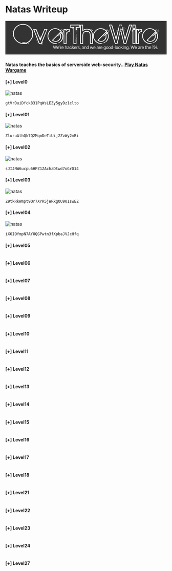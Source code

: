 # Natas Writeup

![natas](logo.png)
#### Natas teaches the basics of serverside web-security.. [Play Natas Wargame](https://overthewire.org/wargames/natas/ )

#### [+] Level0
![natas](level0.gif)
```
gtVrDuiDfck831PqWsLEZy5gyDz1clto
```
#### [+] Level01
![natas](level1.gif)
```
ZluruAthQk7Q2MqmDeTiUij2ZvWy2mBi
```
#### [+] Level02
![natas](level2.gif)
```
sJIJNW6ucpu6HPZ1ZAchaDtwd7oGrD14
```
#### [+] Level03
![natas](level3.gif)
```
Z9tkRkWmpt9Qr7XrR5jWRkgOU901swEZ
```
#### [+] Level04
![natas](level3.gif)
```
iX6IOfmpN7AYOQGPwtn3fXpbaJVJcHfq
```
#### [+] Level05
```

```
#### [+] Level06
```

```
#### [+] Level07
```

```
#### [+] Level08
```

```
#### [+] Level09
```

```
#### [+] Level10
```

```
#### [+] Level11
```

```
#### [+] Level12
```

```
#### [+] Level13
```

```
#### [+] Level14
```

```
#### [+] Level15
```

```
#### [+] Level16
```

```
#### [+] Level17
```

```
#### [+] Level18
```
```

#### [+] Level21
```

```
#### [+] Level22
```

```
#### [+] Level23
```

```
#### [+] Level24
```

```
#### [+] Level27
```

```

